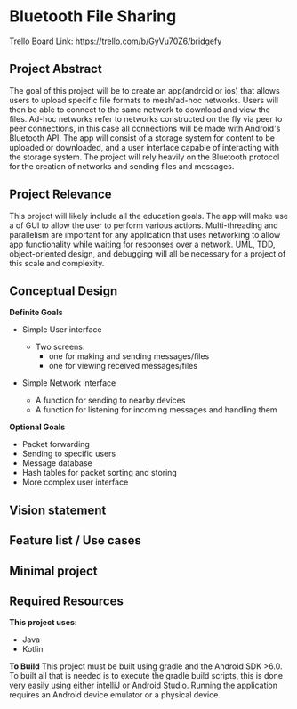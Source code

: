 # Bluetooth File Sharing

Trello Board Link: https://trello.com/b/GyVu70Z6/bridgefy





## Project Abstract

The goal of this project will be to create an app(android or ios) that allows users to upload
specific file formats to mesh/ad-hoc networks. Users will then be able to connect to the same network
to download and view the files. Ad-hoc networks refer to networks constructed on the fly via peer to
peer connections, in this case all connections will be made with  Android's Bluetooth API. The app will 
consist of a storage system for content to be uploaded or downloaded, and a user interface capable of 
interacting with the storage system. The project will rely heavily on the Bluetooth protocol for the creation 
of networks and sending files and messages.


## Project Relevance

This project will likely include all the education goals. The app will make use a of GUI to
allow the user to perform various actions. Multi-threading and parallelism are important for any
application that uses networking to allow app functionality while waiting for responses over a network.
UML, TDD, object-oriented design, and debugging will all be necessary for a project of this scale and
complexity.

## Conceptual Design

**Definite Goals**
* Simple User interface
    *  Two screens:
       - one for making and sending messages/files
       - one for viewing received messages/files

* Simple Network interface
    - A function for sending to nearby devices
    - A function for listening for incoming messages and handling them


**Optional Goals**
- Packet forwarding
- Sending to specific users
- Message database
- Hash tables for packet sorting and storing
- More complex user interface

 
 
##  Vision statement
##  Feature list / Use cases
##  Minimal project


## Required Resources

**This project uses:**
* Java
* Kotlin

**To Build**
This project must be built using gradle and the Android SDK >6.0. To built all that is needed is to execute the 
gradle build scripts, this is done very easily using either intelliJ or Android Studio. Running the application
requires an Android device emulator or a physical device. 
